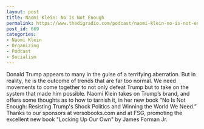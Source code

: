 ```yaml
---
layout: post
title: Naomi Klein: No Is Not Enough
permalink: https://www.thedigradio.com/podcast/naomi-klein-no-is-not-enough/index.html
post_id: 669
categories: 
- Naomi Klein
- Organizing
- Podcast
- Socialism
---
```


Donald Trump appears to many in the guise of a terrifying aberration. But in reality, he is the outcome of trends that are far too normal. We need movements to come together to not only defeat Trump but to take on the system that made him possible. Naomi Klein takes on Trump’s brand, and offers some thoughts as to how to tarnish it, in her new book “No Is Not Enough: Resisting Trump's Shock Politics and Winning the World We Need.” Thanks to our sponsors at versobooks.com and at FSG, promoting the excellent new book "Locking Up Our Own" by James Forman Jr.